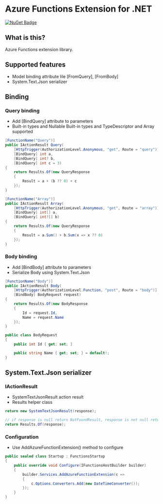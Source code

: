 # Azure Functions Extension for .NET

[![NuGet Badge](https://buildstats.info/nuget/AzureFunctionsExtension)](https://www.nuget.org/packages/AzureFunctionsExtension/)

## What is this?

Azure Functions extension library.

## Supported features

* Model binding attribute lile [FromQuery], [FromBody]
* System.Text.Json serializer

## Binding

### Query binding

* Add [BindQuery] attribute to parameters
* Built-in types and Nullable Built-in types and TypeDescriptor and Array supported

```csharp
[FunctionName("Query")]
public IActionResult Query(
    [HttpTrigger(AuthorizationLevel.Anonymous, "get", Route = "query")] HttpRequest req,
    [BindQuery] int a,
    [BindQuery] int? b,
    [BindQuery] int c = 3)
{
    return Results.Of(new QueryResponse
    {
        Result = a + (b ?? 0) + c
    });
}

[FunctionName("Array")]
public IActionResult Array(
    [HttpTrigger(AuthorizationLevel.Anonymous, "get", Route = "array")] HttpRequest req,
    [BindQuery] int[] a,
    [BindQuery] int?[] b)
{
    return Results.Of(new QueryResponse
    {
        Result = a.Sum() + b.Sum(x => x ?? 0)
    });
}
```

### Body binding

* Add [BindBody] attribute to parameters
* Serialize Body using System.Text.Json

```csharp
[FunctionName("Body")]
public IActionResult Body(
    [HttpTrigger(AuthorizationLevel.Function, "post", Route = "body")] HttpRequest req,
    [BindBody] BodyRequest request)
{
    return Results.Of(new BodyResponse
    {
        Id = request.Id,
        Name = request.Name
    });
}
```

```csharp
public class BodyRequest
{
    public int Id { get; set; }

    public string Name { get; set; } = default!;
}
```

## System.Text.Json serializer

### IActionResult

* SystemTextJsonResult action result
* Results helper class

```csharp
return new SystemTextJsonResult(response);
```

```csharp
// if response is null return NotFoundResult, response is not null return SystemTextJsonResult
return Results.Of(response);
```

### Configuration

* Use AddAzureFunctionExtension() method to configure

```csharp
public sealed class Startup : FunctionsStartup
{
    public override void Configure(IFunctionsHostBuilder builder)
    {
        builder.Services.AddAzureFunctionExtension(c =>
        {
            c.Options.Converters.Add(new DateTimeConverter());
        });
    }
}
```
